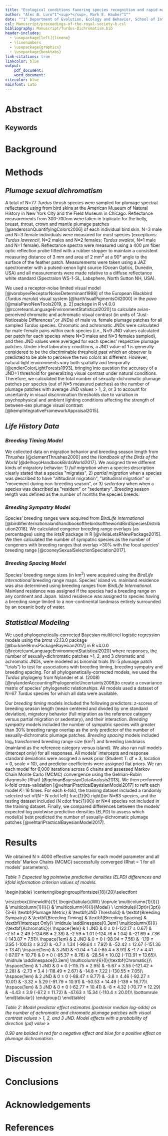 ```yaml
---
title: "Ecological conditions favoring species recognition and rapid mate pairing are associated with greater plumage sexual dichromatism in true thrushes (genus: *Turdus*)"
author: "Alec B. Luro^1^<sup>*</sup>, Mark E. Hauber^1^"
date: "^1^ Department of Evolution, Ecology and Behavior, School of Integrative Biology, University of Illinois at Urbana-Champaign <br> <sup>*</sup>alec.b.luro@mail.com </br>"
csl: Manuscript/proceedings-of-the-royal-society-b.csl
bibliography: Manuscript/Turdus-Dichromatism.bib
header-includes:
  - \usepackage[left]{lineno}
  - \linenumbers
  - \usepackage{graphicx}
  - \usepackage{booktabs}
link-citations: true
linkcolor: blue
output:
    pdf_document:
    word_document:
citecolor: blue
mainfont: Lato
---
```


# Abstract

## Keywords

# Background

# Methods

## *Plumage sexual dichromatism*


A total of N=77 *Turdus* thrush species were sampled for plumage spectral
reflectance using from bird skins at the American Museum of Natural History in
New York City and the Field Museum in Chicago. Reflectance measurements from
300-700nm were taken in triplicate for the belly, breast, throat, crown and
mantle plumage patches [@anderssonQuantifyingColors2006] of each individual bird
skin. N=3 male and N=3 female individuals were measured for most species
(exceptions: *Turdus lawrencii*, N=2 males and N=2 females; *Turdus swalesi*,
N=1 male and N=1 female). Reflectance spectra were measured using a 400 μm fiber
optic reflection probe fitted with a rubber stopper to maintain a consistent
measuring distance of 3 mm and area of 2 mm<sup>2</sup> at a 90° angle to the
surface of the feather patch. Measurements were taken using a JAZ spectrometer
with a pulsed-xenon light source (Ocean Optics, Dunedin, USA) and all
measurements were made relative to a diffuse reflectance white standard
(Spectralon WS-1-SL, Labsphere, North Sutton NH, USA).

We used a receptor-noise limited visual model
[@vorobyevReceptorNoiseDeterminant1998] of the European Blackbird (*Turdus
merula*) visual system [@hartVisualPigmentsOil2000] in the *pavo*
[@maiaPavoNewTools2019, p. 2]⁠ package in R v4.0.0
[@rcoreteamLanguageEnvironmentStatistical2020]⁠ to calculate avian-perceived
chromatic and achromatic visual contrast (in units of “Just-Noticeable
Differences”,or JNDs) of male vs. female plumage patches for all sampled
*Turdus* species. Chromatic and achromatic JNDs were calculated for male-female
pairs within each species (i.e., N=9 JND values calculated per patch for each
species where N=3 males and N=3 females sampled), and then JND values were
averaged for each species’ respective plumage patches. Under ideal laboratory
conditions, a JND value of 1 is generally considered to be the discriminable
threshold past which an observer is predicted to be able to perceive the two
colors as different. However, natural light environments vary both spatially and
temporally [@endlerColorLightForests1993]⁠, bringing into question the accuracy
of a JND=1 threshold for generalizing visual contrast under natural conditions.
Therefore, we calculated the total number of sexually-dichromatic plumage
patches per species (out of N=5 measured patches) as the number of plumage
patches with average JND values > 1, 2, or 3 to account for uncertainty in
visual discrimination thresholds due to variation in psychophysical and ambient
lighting conditions affecting the strength of between-sex plumage visual
contrast [@kempIntegrativeFrameworkAppraisal2015]⁠.

## *Life History Data*

### *Breeding Timing Model*

We collected data on migration behavior and breeding season length from
*Thrushes* [@clementThrushes2000] and the *Handbook of the Birds of the World*
[@delhoyoHandbookBirdsWorld2017]⁠. We assigned three different kinds of
migratory behavior: 1) *full migration* when a species description clearly
stated that a species "migrates", 2) *partial migration* when a species was
described to have "altitudinal migration", "latitudinal migration" or "movement
during non-breeding season", or 3) *sedentary* when when a species was described
as "resident" or "sedentary". Breeding season length was defined as the number
of months the species breeds.

### *Breeding Sympatry Model*

Species’ breeding ranges were acquired from *BirdLife International*
[@birdlifeinternationalandhandbookofthebirdsoftheworldBirdSpeciesDistribution2018]⁠.
We calculated congener breeding range overlaps (as percentages) using the
*letsR* package in R [@vilelaLetsRNewPackage2015]⁠. We then calculated the
number of sympatric species as the number of congeners with breeding ranges that
overlap >30% with the focal species’ breeding range
[@cooneySexualSelectionSpeciation2017].

### *Breeding Spacing Model*

Species’ breeding range sizes (in km<sup>2</sup>) were acquired using the
*BirdLife International* breeding range maps. Species’ island vs. mainland
residence was also determined using breeding ranges from *BirdLife
International*. Mainland residence was assigned if the species had a breeding
range on any continent and Japan. Island residence was assigned to species
having a breeding range limited to a non-continental landmass entirely
surrounded by an oceanic body of water.

## *Statistical Modeling*

We used phylogenetically-corrected Bayesian multilevel logistic regression
models using the *brms* v2.13.0 package [@burknerBrmsPackageBayesian2017] in R
v4.0.0 [@rcoreteamLanguageEnvironmentStatistical2020]⁠ where responses, the
number of sexually-dichromatic patches >1, 2, and 3 chromatic and achromatic
JNDs, were modeled as binomial trials (N=5 plumage patch “trials”) to test for
associations with breeding timing, breeding sympatry and breeding spacing. For
all phylogenetically-corrected models, we used the *Turdus* phylogeny from
Nylander et al. (2008) [@nylanderAccountingPhylogeneticUncertainty2008]to create
a covariance matrix of species’ phylogenetic relationships. All models used a
dataset of N=67 *Turdus* species for which all data were available.

Our *breeding timing* models included the following predictors: z-scores of
breeding season length (mean centered and divided by one standard deviation),
migratory behavior (full migration as the reference category versus partial
migration or sedentary), and their interaction. *Breeding sympatry* models
included the number of sympatric species with greater than 30% breeding range
overlap as the only predictor of the number of sexually-dichromatic plumage
patches. *Breeding spacing* models included log<sub>e</sub> transformed breeding
range size (km<sup>2</sup>) and breeding landmass (mainland as the reference
category versus island). We also ran null models (intercept only) for all
responses. All models’ intercepts and response standard deviations were assigned
a weak prior (Student T: df = 3, location = 0, scale = 10), and predictor
coefficients were assigned flat priors. We ran each model for 6,000 iterations
across 6 chains and assessed Markov Chain Monte Carlo (MCMC) convergence using
the Gelman-Rubin diagnostic (Rhat) [@gelmanBayesianDataAnalysis2013]. We then
performed k-fold cross-validation [@vehtariPracticalBayesianModel2017] to refit
each model *K*=16 times. For each k-fold, the training dataset included a
randomly selected set of(N - N cdot left( frac{1}{K} right))or N≈63 species, and
the testing dataset included (N cdot frac{1}{K}) or N≈4 species not included in
the training dataset. Finally, we compared differences between the models’
expected log pointwise predictive densities (ELPD) to assess which model(s) best
predicted the number of sexually-dichromatic plumage patches
[@vehtariPracticalBayesianModel2017]⁠.

# Results

We obtained N ≥ 4000 effective samples for each model parameter and all models’
Markov Chains (MCMC) successfully converged (Rhat = 1 for all models’
parameters).

*Table 1: Expected log pointwise predictive densities (ELPD) differences and
kfold information criterion values of models.*

\begin{table}
\centering\begingroup\fontsize{18}{20}\selectfont

\resizebox{\linewidth}{!}{
\begin{tabular}{llllll}
\toprule
\multicolumn{1}{l}{} & \multicolumn{1}{l}{} & \multicolumn{4}{l}{Model} \\
\cmidrule(l{3pt}r{3pt}){3-6}
\textbf{Plumage Metric} & \textbf{JND Threshold} & \textbf{Breeding Sympatry} & \textbf{Breeding Timing} & \textbf{Breeding Spacing} & \textbf{Intercept Only}\\
\midrule
\addlinespace[0.3em]
\multicolumn{6}{l}{\textbf{Achromatic}}\\
\hspace{1em} & 1 JND & 0 ± 0 (-122.17 ± 0.67) & -2.51 ± 2.49 (-124.68 ± 2.38) & -2.59 ± 1.01 (-124.76 ± 1.04) & -21.69 ± 7.36 (-143.87 ± 7.51)\\
\hspace{1em} & 2 JND & 0 ± 0 (-98.94 ± 7.56) & -1.19 ± 3.95 (-100.13 ± 9.22) & -0.7 ± 1.34 (-99.64 ± 7.92) & -52.42 ± 12.67 (-151.36 ± 13.4)\\
\hspace{1em} & 3 JND & -0.04 ± 1.4 (-85.4 ± 8.91) & -1.7 ± 4.41 (-87.07 ± 10.71) & 0 ± 0 (-85.37 ± 8.76) & -28.54 ± 10.02 (-113.91 ± 13.65)\\
\midrule
\addlinespace[0.3em]
\multicolumn{6}{l}{\textbf{Chromatic}}\\
\hspace{1em} & 1 JND & 0 ± 0 (-115.75 ± 2.95) & -5.67 ± 3.55 (-121.42 ± 2.28) & -2.73 ± 3.4 (-118.49 ± 2.67) & -14.8 ± 7.22 (-130.55 ± 7.05)\\
\hspace{1em} & 2 JND & 0 ± 0 (-88.47 ± 8.77) & -3.8 ± 4.46 (-92.27 ± 10.01) & -3.32 ± 5.29 (-91.79 ± 10.91) & -50.53 ± 14.49 (-139 ± 16.77)\\
\hspace{1em} & 3 JND & 0 ± 0 (-62.77 ± 10.41) & -8 ± 4.32 (-70.77 ± 12.29) & -4.43 ± 3.9 (-67.2 ± 11.72) & -47.63 ± 15.34 (-110.4 ± 20.01)\\
\bottomrule
\end{tabular}}
\endgroup{}
\end{table}

*Table 2: Model predictor effect estimates (posterior median log-odds) on the
number of achromatic and chromatic plumage patches with visual contrast values >
1, 2, and 3 JND. Model effects with a probability of direction (pd) value ≥*

*0.90 are bolded in red for a negative effect and blue for a positive effect on
plumage dichromatism.*

# Discussion

# Conclusions

# Acknowledgements

# References

